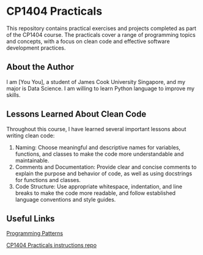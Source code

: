 # CP1404 Practicals

This repository contains practical exercises and projects completed as part of the CP1404 course. The practicals cover a range of programming topics and concepts, with a focus on clean code and effective software development practices.

## About the Author
I am [You You], a student of James Cook University Singapore, and my major is Data Science. I am willing to learn Python language to improve my skills.

## Lessons Learned About Clean Code
Throughout this course, I have learned several important lessons about writing clean code:

1. Naming: Choose meaningful and descriptive names for variables, functions, and classes to make the code more understandable and maintainable.
2. Comments and Documentation: Provide clear and concise comments to explain the purpose and behavior of code, as well as using docstrings for functions and classes.
3. Code Structure: Use appropriate whitespace, indentation, and line breaks to make the code more readable, and follow established language conventions and style guides.

## Useful Links
[Programming Patterns](https://github.com/CP1404/Starter/wiki/Programming-Patterns)

[CP1404 Practicals instructions repo](https://github.com/YouYou314/CP1404Practicals)
